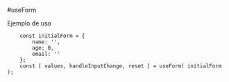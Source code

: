 #useForm

Ejemplo de uso

```
    const initialForm = {
        name: '',
        age: 0,
        email: ''
    };
    const [ values, handleInputChange, reset ] = useForm( initialForm );

```
